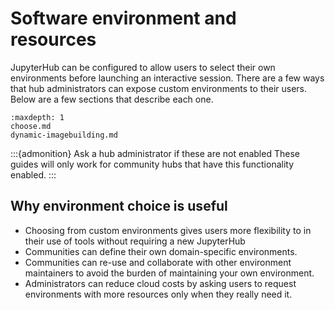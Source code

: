 # Software environment and resources

JupyterHub can be configured to allow users to select their own environments before launching an interactive session.
There are a few ways that hub administrators can expose custom environments to their users. Below are a few sections that describe each one.

```{toctree}
:maxdepth: 1
choose.md
dynamic-imagebuilding.md
```

:::{admonition} Ask a hub administrator if these are not enabled
These guides will only work for community hubs that have this functionality enabled.
:::

## Why environment choice is useful

- Choosing from custom environments gives users more flexibility to in their use of tools without requiring a new JupyterHub
- Communities can define their own domain-specific environments.
- Communities can re-use and collaborate with other environment maintainers to avoid the burden of maintaining your own environment.
- Administrators can reduce cloud costs by asking users to request environments with more resources only when they really need it.

